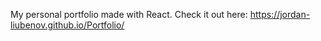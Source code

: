 My personal portfolio made with React. Check it out here: https://jordan-liubenov.github.io/Portfolio/
